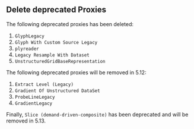 ## Delete deprecated Proxies

The following deprecated proxies has been deleted:

1) `GlyphLegacy`
2) `Glyph With Custom Source Legacy`
3) `plyreader`
4) `Legacy Resample With Dataset`
5) `UnstructuredGridBaseRepresentation`

The following deprecated proxies will be removed in 5.12:

1) `Extract Level (Legacy)`
2) `Gradient Of Unstructured DataSet`
3) `ProbeLineLegacy`
4) `GradientLegacy`

Finally, `Slice (demand-driven-composite)` has been deprecated and will be removed in 5.13.

